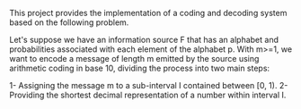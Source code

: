 This project provides the implementation of a coding and decoding system based on the following problem.

Let's suppose we have an information source F that has an alphabet and probabilities associated with 
each element of the alphabet p. With m>=1, we want to encode a message of length m emitted by the source 
using arithmetic coding in base 10, dividing the process into two main steps:

 1- Assigning the message m to a sub-interval I contained between [0, 1).
 2- Providing the shortest decimal representation of a number within interval I.